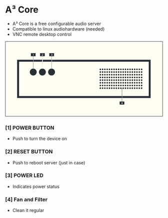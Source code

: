 # A³ Core

- A³ Core is a free configurable audio server
- Compatible to linux audiohardware (needed)
- VNC remote desktop control

![A³ Core numbered](pics_user/a3-core-icon_light_numbered.png)

### [1] POWER BUTTON
- Push to turn the device on

### [2] RESET BUTTON
- Push to reboot server (just in case)

### [3] POWER LED
- Indicates power status

### [4] Fan and Filter
- Clean it regular